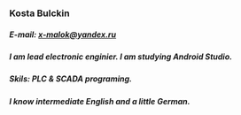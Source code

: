 ### Kosta Bulckin
##### E-mail: x-malok@yandex.ru
##### I am lead electronic enginier. I am studying Android Studio.
##### Skils: PLC & SCADA programing.

##### I know intermediate English and a little German.